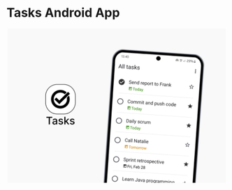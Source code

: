 <h1>Tasks Android App</h1>

<p align="center">
  <img src="screenshots/main2.jpg?raw=true" width="500" title="hover text">
</p>

